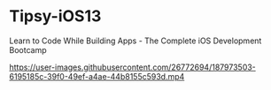 # Tipsy-iOS13
Learn to Code While Building Apps - The Complete iOS Development Bootcamp


https://user-images.githubusercontent.com/26772694/187973503-6195185c-39f0-49ef-a4ae-44b8155c593d.mp4


